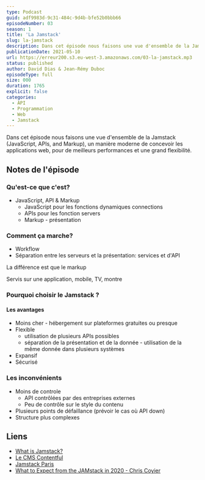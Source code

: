 ```yaml
---
type: Podcast
guid: adf9983d-9c31-484c-9d4b-bfe52b0bbb66
episodeNumber: 03
season: 1
title: 'La Jamstack'
slug: la-jamstack
description: Dans cet épisode nous faisons une vue d'ensemble de la Jamstack (JavaScript, APIs, and Markup), un manière moderne de concevoir les applications web.
publicationDate: 2021-05-10
url: https://erreur200.s3.eu-west-3.amazonaws.com/03-la-jamstack.mp3
status: published
author: David Dias & Jean-Rémy Duboc
episodeType: full
size: 000
duration: 1765
explicit: false
categories:
  - API
  - Programmation
  - Web
  - Jamstack
---
```


Dans cet épisode nous faisons une vue d'ensemble de la Jamstack (JavaScript, APIs, and Markup), un manière moderne de concevoir les applications web, pour de meilleurs performances et une grand flexibilité.

## Notes de l'épisode

### Qu'est-ce que c'est?

- JavaScript, API & Markup
  - JavaScript pour les fonctions dynamiques connections
  - APIs pour les fonction servers
  - Markup - présentation

### Comment ça marche?

- Workflow
- Séparation entre les serveurs et la présentation: services et d'API

La différence est que le markup

Servis sur une application, mobile, TV, montre

### Pourquoi choisir le Jamstack ?

#### Les avantages

- Moins cher - hébergement sur plateformes gratuites ou presque
- Flexible
  - utilisation de plusieurs APIs possibles
  - séparation de la présentation et de la donnée - utilisation de la même donnée dans plusieurs systèmes
- Expansif
- Sécurisé

### Les inconvénients

- Moins de controle
  - API contrôlées par des entreprises externes
  - Peu de contrôle sur le style du contenu
- Plusieurs points de défaillance (prévoir le cas où API down)
- Structure plus complexes

## Liens

- [What is Jamstack?](https://jamstack.org/what-is-jamstack/)
- [Le CMS Contentful](https://www.contentful.com/)
- [Jamstack Paris](https://jamstack.paris/)
- [What to Expect from the JAMstack in 2020 - Chris Coyier](https://www.stackbit.com/blog/jamstack-2020-chris-coyier/)
